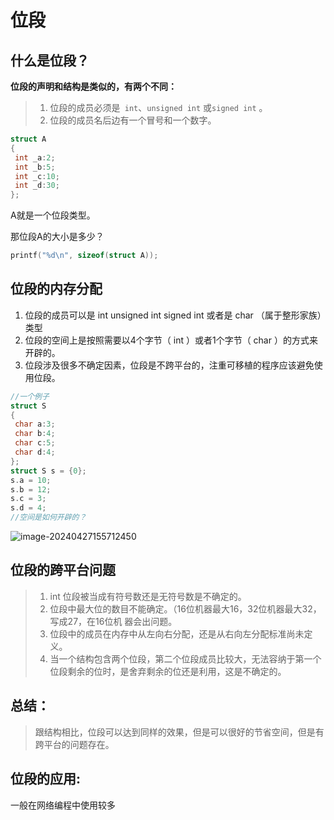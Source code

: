# 位段

## 什么是位段？

**位段的声明和结构是类似的，有两个不同：**

> 1. 位段的成员必须是` int`、`unsigned int` 或`signed int` 。
> 2. 位段的成员名后边有一个冒号和一个数字。

```c
struct A
{
 int _a:2;
 int _b:5;
 int _c:10;
 int _d:30;
};
```

A就是一个位段类型。 

那位段A的大小是多少？

```c
printf("%d\n", sizeof(struct A));
```

## 位段的内存分配

1. 位段的成员可以是 int unsigned int signed int 或者是 char （属于整形家族）类型
2. 位段的空间上是按照需要以4个字节（ int ）或者1个字节（ char ）的方式来开辟的。 
3. 位段涉及很多不确定因素，位段是不跨平台的，注重可移植的程序应该避免使用位段。

```c
//一个例子
struct S
{
 char a:3;
 char b:4;
 char c:5;
 char d:4;
};
struct S s = {0};
s.a = 10;
s.b = 12;
s.c = 3;
s.d = 4;
//空间是如何开辟的？
```

![image-20240427155712450](https://gitee.com/jason_pei/typora-bed/raw/master/image/202404271557556.png)

## 位段的跨平台问题

> 1. int 位段被当成有符号数还是无符号数是不确定的。 
> 2.  位段中最大位的数目不能确定。（16位机器最大16，32位机器最大32，写成27，在16位机 器会出问题。
> 3.  位段中的成员在内存中从左向右分配，还是从右向左分配标准尚未定义。 
> 4.  当一个结构包含两个位段，第二个位段成员比较大，无法容纳于第一个位段剩余的位时，是舍弃剩余的位还是利用，这是不确定的。

## 总结：

> 跟结构相比，位段可以达到同样的效果，但是可以很好的节省空间，但是有跨平台的问题存在。

## 位段的应用:

一般在网络编程中使用较多